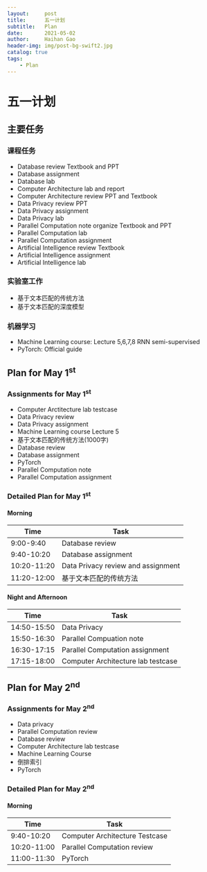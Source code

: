 ```yaml
---
layout:     post
title:      五一计划
subtitle:   Plan
date:       2021-05-02
author:     Haihan Gao
header-img: img/post-bg-swift2.jpg
catalog: true
tags:
    - Plan
---
```

# 五一计划

## 主要任务

### 课程任务

* Database review Textbook and PPT
* Database assignment
* Database lab
* Computer Architecture lab and report
* Computer Architecture review PPT and Textbook
* Data Privacy review PPT
* Data Privacy assignment
* Data Privacy lab
* Parallel Computation note organize Textbook and PPT
* Parallel Computation lab
* Parallel Computation assignment
* Artificial Intelligence review Textbook
* Artificial Intelligence assignment
* Artificial Intelligence lab

### 实验室工作

* 基于文本匹配的传统方法
* 基于文本匹配的深度模型

### 机器学习

* Machine Learning course: Lecture 5,6,7,8 RNN semi-supervised
* PyTorch: Official guide

## Plan for May 1<sup>st</sup>

### Assignments for May 1<sup>st</sup>

* Computer Arctitecture lab testcase
* Data Privacy review
* Data Privacy assignment
* Machine Learning course Lecture 5
* 基于文本匹配的传统方法(1000字)
* Database review
* Database assignment
* PyTorch
* Parallel Computation note
* Parallel Computation assignment

### Detailed Plan for May 1<sup>st</sup>

#### Morning

| Time        | Task                               |
| ----------- | ---------------------------------- |
| 9:00-9:40   | Database review                    |
| 9:40-10:20  | Database assignment                |
| 10:20-11:20 | Data Privacy review and assignment |
| 11:20-12:00 | 基于文本匹配的传统方法             |

#### Night and Afternoon

| Time        | Task                               |
| ----------- | ---------------------------------- |
| 14:50-15:50 | Data Privacy                       |
| 15:50-16:30 | Parallel Compuation note           |
| 16:30-17:15 | Parallel Computation assignment    |
| 17:15-18:00 | Computer Architecture lab testcase |

## Plan for May 2<sup>nd</sup>

### Assignments for May 2<sup>nd</sup>

* Data privacy
* Parallel Computation review
* Database review
* Computer Architecture lab testcase
* Machine Learning Course
* 倒排索引
* PyTorch

### Detailed Plan for May 2<sup>nd</sup>

#### Morning

| Time        | Task                           |
| ----------- | ------------------------------ |
| 9:40-10:20  | Computer Architecture Testcase |
| 10:20-11:00 | Parallel Computation review    |
| 11:00-11:30 | PyTorch                        |

